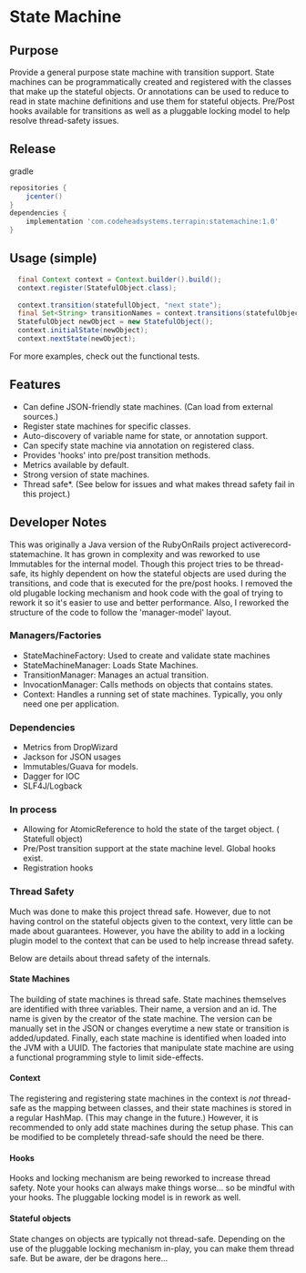 # State Machine

## Purpose

Provide a general purpose state machine with transition support. State machines
can be programmatically created and registered with the classes that make up the
stateful objects. Or annotations can be used to reduce to read in state machine
definitions and use them for stateful objects. Pre/Post hooks available for
transitions as well as a pluggable locking model to help resolve thread-safety
issues.

## Release

gradle

```groovy
repositories {
    jcenter()
}
dependencies {
    implementation 'com.codeheadsystems.terrapin:statemachine:1.0'
}
```

## Usage (simple)

```java
  final Context context = Context.builder().build();
  context.register(StatefulObject.class);
  
  context.transition(statefullObject, "next state");
  final Set<String> transitionNames = context.transitions(statefulObject);
  StatefulObject newObject = new StatefulObject();
  context.initialState(newObject);
  context.nextState(newObject);
```

For more examples, check out the functional tests.

## Features

* Can define JSON-friendly state machines. (Can load from external sources.)
* Register state machines for specific classes.
* Auto-discovery of variable name for state, or annotation support.
* Can specify state machine via annotation on registered class.
* Provides 'hooks' into pre/post transition methods.
* Metrics available by default.
* Strong version of state machines.
* Thread safe*. (See below for issues and what makes thread safety fail in this
  project.)

## Developer Notes

This was originally a Java version of the RubyOnRails project
activerecord-statemachine. It has grown in complexity and was reworked to use
Immutables for the internal model. Though this project tries to be thread-safe,
its highly dependent on how the stateful objects are used during the
transitions, and code that is executed for the pre/post hooks. I removed the old
plugable locking mechanism and hook code with the goal of trying to rework it so
it's easier to use and better performance. Also, I reworked the structure of the
code to follow the 'manager-model' layout.

### Managers/Factories

* StateMachineFactory: Used to create and validate state machines
* StateMachineManager: Loads State Machines.
* TransitionManager: Manages an actual transition.
* InvocationManager: Calls methods on objects that contains states.
* Context: Handles a running set of state machines. Typically, you only need one
  per application.

### Dependencies

* Metrics from DropWizard
* Jackson for JSON usages
* Immutables/Guava for models.
* Dagger for IOC
* SLF4J/Logback

### In process

* Allowing for AtomicReference to hold the state of the target object. (
  Statefull object)
* Pre/Post transition support at the state machine level. Global hooks exist.
* Registration hooks

### Thread Safety

Much was done to make this project thread safe. However, due to not having
control on the stateful objects given to the context, very little can be made
about guarantees. However, you have the ability to add in a locking plugin model
to the context that can be used to help increase thread safety.

Below are details about thread safety of the internals.

#### State Machines

The building of state machines is thread safe. State machines themselves are
identified with three variables. Their name, a version and an id. The name is
given by the creator of the state machine. The version can be manually set in
the JSON or changes everytime a new state or transition is added/updated.
Finally, each state machine is identified when loaded into the JVM with a UUID.
The factories that manipulate state machine are using a functional programming
style to limit side-effects.

#### Context

The registering and registering state machines in the context is *not*
thread-safe as the mapping between classes, and their state machines is stored
in a regular HashMap. (This may change in the future.)
However, it is recommended to only add state machines during the setup phase.
This can be modified to be completely thread-safe should the need be there.

#### Hooks

Hooks and locking mechanism are being reworked to increase thread safety. Note
your hooks can always make things worse... so be mindful with your hooks. The
pluggable locking model is in rework as well.

#### Stateful objects

State changes on objects are typically not thread-safe. Depending on the use of
the pluggable locking mechanism in-play, you can make them thread safe. But be
aware, der be dragons here...